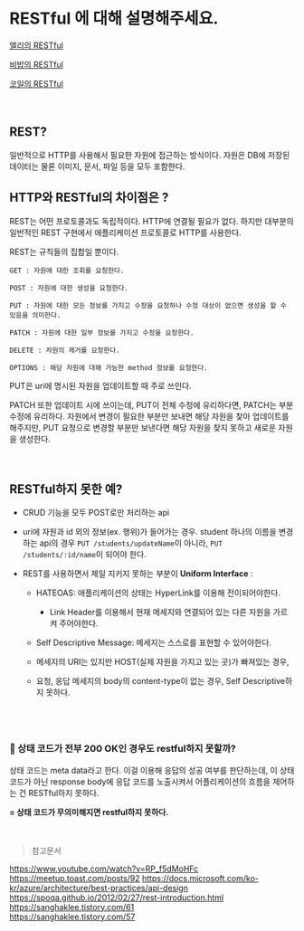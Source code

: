 # RESTful 에 대해 설명해주세요.

[엘리의 RESTful](elly-restful.md)

[비밥의 RESTful](bebop.md)

[코일의 RESTful](coyle-restful.md)

　　　　
    

## REST?

일반적으로 HTTP를 사용해서 필요한 자원에 접근하는 방식이다. 자원은 DB에 저장된 데이터는 물론 이미지, 문서, 파일 등을 모두 포함한다.
　　　　
    


## HTTP와 RESTful의 차이점은 ?

REST는 어떤 프로토콜과도 독립적이다. HTTP에 연결될 필요가 없다. 하지만 대부분의 일반적인 REST 구현에서 애플리케이션 프로토콜로 HTTP를 사용한다.

REST는 규칙들의 집합일 뿐이다.



```
GET : 자원에 대한 조회를 요청한다.

POST : 자원에 대한 생성을 요청한다.

PUT : 자원에 대한 모든 정보를 가지고 수정을 요청하나 수정 대상이 없으면 생성을 할 수 있음을 의미한다.

PATCH : 자원에 대한 일부 정보를 가지고 수정을 요청한다.

DELETE : 자원의 제거를 요청한다.

OPTIONS : 해당 자원에 대해 가능한 method 정보를 요청한다.
```

PUT은 uri에 명시된 자원을 업데이트할 때 주로 쓰인다.

PATCH 또한 업데이트 시에 쓰이는데, PUT이 전체 수정에 유리하다면, PATCH는 부분 수정에 유리하다. 자원에서 변경이 필요한 부분만 보내면 해당 자원을 찾아 업데이트를 해주지만, PUT 요청으로 변경할 부분만 보낸다면 해당 자원을 찾지 못하고 새로운 자원을 생성한다.

　　　　
    



## RESTful하지 못한 예?

- CRUD 기능을 모두 POST로만 처리하는 api

- uri에 자원과 id 외의 정보(ex. 행위)가 들어가는 경우. student 하나의 이름을 변경하는 api의 경우 `PUT /students/updateName`이 아니라, `PUT /students/:id/name`이 되어야 한다.

- REST를 사용하면서 제일 지키지 못하는 부분이 **Uniform Interface** :

  - HATEOAS: 애플리케이션의 상태는 HyperLink를 이용해 전이되어야한다.

    - Link Header를 이용해서 현재 메세지와 연결되어 있는 다른 자원을 가르켜 주어야한다.

  -  Self Descriptive Message: 메세지는 스스로를 표현할 수 있어야한다.

    - 메세지의 URI는 있지만 HOST(실제 자원을 가지고 있는 곳)가 빠져있는 경우,
    - 요청, 응답 메세지의 body의 content-type이 없는 경우, Self Descriptive하지 못하다.  
　
　
 
　　　
   

### 🤔 상태 코드가 전부 200 OK인 경우도 restful하지 못할까?

상태 코드는 meta data라고 한다. 이걸 이용해 응답의 성공 여부를 판단하는데, 이 상태 코드가 아닌 response body에 응답 코드를 노출시켜서 어플리케이션의 흐름을 제어하는 건 RESTful하지 못하다.

**= 상태 코드가 무의미해지면 restful하지 못하다.**

　
 　　　　

> 참고문서

https://www.youtube.com/watch?v=RP_f5dMoHFc
https://meetup.toast.com/posts/92
https://docs.microsoft.com/ko-kr/azure/architecture/best-practices/api-design  
https://spoqa.github.io/2012/02/27/rest-introduction.html  
https://sanghaklee.tistory.com/61  
https://sanghaklee.tistory.com/57
